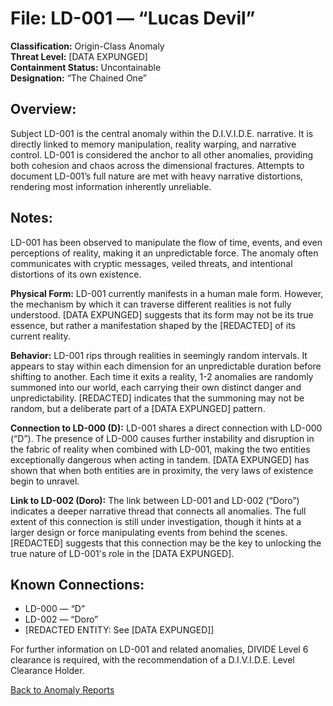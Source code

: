 # File: LD-001 — “Lucas Devil”  
**Classification:** Origin-Class Anomaly  
**Threat Level:** [DATA EXPUNGED]  
**Containment Status:** Uncontainable  
**Designation:** “The Chained One”

## Overview:  
Subject LD-001 is the central anomaly within the D.I.V.I.D.E. narrative. It is directly linked to memory manipulation, reality warping, and narrative control. LD-001 is considered the anchor to all other anomalies, providing both cohesion and chaos across the dimensional fractures. Attempts to document LD-001’s full nature are met with heavy narrative distortions, rendering most information inherently unreliable.

## Notes:  
LD-001 has been observed to manipulate the flow of time, events, and even perceptions of reality, making it an unpredictable force. The anomaly often communicates with cryptic messages, veiled threats, and intentional distortions of its own existence.

**Physical Form:** LD-001 currently manifests in a human male form. However, the mechanism by which it can traverse different realities is not fully understood. [DATA EXPUNGED] suggests that its form may not be its true essence, but rather a manifestation shaped by the [REDACTED] of its current reality.

**Behavior:** LD-001 rips through realities in seemingly random intervals. It appears to stay within each dimension for an unpredictable duration before shifting to another. Each time it exits a reality, 1-2 anomalies are randomly summoned into our world, each carrying their own distinct danger and unpredictability. [REDACTED] indicates that the summoning may not be random, but a deliberate part of a [DATA EXPUNGED] pattern.

**Connection to LD-000 (D):** LD-001 shares a direct connection with LD-000 (“D”). The presence of LD-000 causes further instability and disruption in the fabric of reality when combined with LD-001, making the two entities exceptionally dangerous when acting in tandem. [DATA EXPUNGED] has shown that when both entities are in proximity, the very laws of existence begin to unravel.

**Link to LD-002 (Doro):** The link between LD-001 and LD-002 (“Doro”) indicates a deeper narrative thread that connects all anomalies. The full extent of this connection is still under investigation, though it hints at a larger design or force manipulating events from behind the scenes. [REDACTED] suggests that this connection may be the key to unlocking the true nature of LD-001's role in the [DATA EXPUNGED].

## Known Connections:  
- LD-000 — “D”  
- LD-002 — “Doro”  
- [REDACTED ENTITY: See [DATA EXPUNGED]]


For further information on LD-001 and related anomalies, DIVIDE Level 6 clearance is required, with the recommendation of a D.I.V.I.D.E. Level Clearance Holder.

[Back to Anomaly Reports](anomaly_reports.md)
